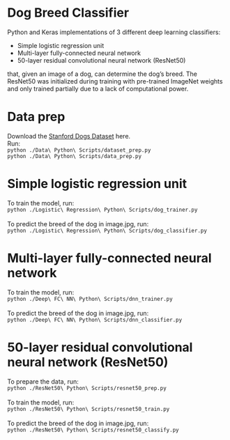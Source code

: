 # Dog Breed Classifier
Python and Keras implementations of 3 different deep learning classifiers:

- Simple logistic regression unit
- Multi-layer fully-connected neural network
- 50-layer residual convolutional neural network (ResNet50)

that, given an image of a dog, can determine the dog’s breed. The ResNet50 was initialized during training with pre-trained ImageNet weights and only trained partially due to a lack of computational power.

# Data prep
Download the [Stanford Dogs Dataset](http://vision.stanford.edu/aditya86/ImageNetDogs/) here.\
Run:\
`python ./Data\ Python\ Scripts/dataset_prep.py`\
`python ./Data\ Python\ Scripts/data_prep.py`

# Simple logistic regression unit
To train the model, run:\
`python ./Logistic\ Regression\ Python\ Scripts/dog_trainer.py`\
\
To predict the breed of the dog in image.jpg, run:\
`python ./Logistic\ Regression\ Python\ Scripts/dog_classifier.py`

# Multi-layer fully-connected neural network
To train the model, run:\
`python ./Deep\ FC\ NN\ Python\ Scripts/dnn_trainer.py`\
\
To predict the breed of the dog in image.jpg, run:\
`python ./Deep\ FC\ NN\ Python\ Scripts/dnn_classifier.py`

# 50-layer residual convolutional neural network (ResNet50)
To prepare the data, run:\
`python ./ResNet50\ Python\ Scripts/resnet50_prep.py`\
\
To train the model, run:\
`python ./ResNet50\ Python\ Scripts/resnet50_train.py`\
\
To predict the breed of the dog in image.jpg, run:\
`python ./ResNet50\ Python\ Scripts/resnet50_classify.py`

